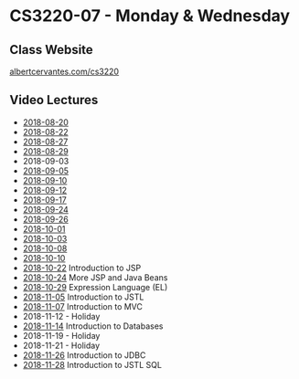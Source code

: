 # CS3220-07 - Monday & Wednesday

## Class Website
[albertcervantes.com/cs3220](http://albertcervantes.com/cs3220)

## Video Lectures
- [2018-08-20](http://albertcervantes.com/cs3220/lectures/cs3220-2018-08-20-mw.mp4)
- [2018-08-22](http://albertcervantes.com/cs3220/lectures/cs3220-2018-08-22-mw.mp4)
- [2018-08-27](http://albertcervantes.com/cs3220/lectures/cs3220-2018-08-27-mw.mp4)
- [2018-08-29](http://albertcervantes.com/cs3220/lectures/cs3220-2018-08-29-mw.mp4)
- 2018-09-03
- [2018-09-05](http://albertcervantes.com/cs3220/lectures/cs3220-2018-09-05-mw.mp4)
- [2018-09-10](http://albertcervantes.com/cs3220/lectures/cs3220-2018-09-10-mw.mp4)
- [2018-09-12](http://albertcervantes.com/cs3220/lectures/cs3220-2018-09-12-mw.mp4)
- [2018-09-17](http://albertcervantes.com/cs3220/lectures/cs3220-2018-09-17-mw.mp4)
- [2018-09-24](http://albertcervantes.com/cs3220/lectures/cs3220-2018-09-24-mw.mp4)
- [2018-09-26](http://albertcervantes.com/cs3220/lectures/cs3220-2018-09-26-mw.mp4)
- [2018-10-01](http://albertcervantes.com/cs3220/lectures/cs3220-2018-10-01-mw.mp4)
- [2018-10-03](http://albertcervantes.com/cs3220/lectures/cs3220-2018-10-03-mw.mp4)
- [2018-10-08](http://albertcervantes.com/cs3220/lectures/cs3220-2018-10-08-mw.mp4)
- [2018-10-10](http://albertcervantes.com/cs3220/lectures/cs3220-2018-10-10-mw.mp4)
- [2018-10-22](http://albertcervantes.com/cs3220/lectures/cs3220-2018-10-22-mw.mp4) Introduction to JSP
- [2018-10-24](http://albertcervantes.com/cs3220/lectures/cs3220-2018-10-24-mw.mp4) More JSP and Java Beans
- [2018-10-29](http://albertcervantes.com/cs3220/lectures/cs3220-2018-10-29-mw.mp4) Expression Language (EL)
- [2018-11-05](http://albertcervantes.com/cs3220/lectures/cs3220-2018-11-06-ttr.mp4) Introduction to JSTL
- [2018-11-07](http://albertcervantes.com/cs3220/lectures/cs3220-2018-11-07-mw.mp4) Introduction to MVC
- 2018-11-12 - Holiday
- [2018-11-14](http://albertcervantes.com/cs3220/lectures/cs3220-2018-11-14-mw.mp4) Introduction to Databases
- 2018-11-19 - Holiday
- 2018-11-21 - Holiday
- [2018-11-26](http://albertcervantes.com/cs3220/lectures/cs3220-2018-11-26-mw.mp4) Introduction to JDBC
- [2018-11-28](http://albertcervantes.com/cs3220/lectures/cs3220-2018-11-28-mw.mp4) Introduction to JSTL SQL
